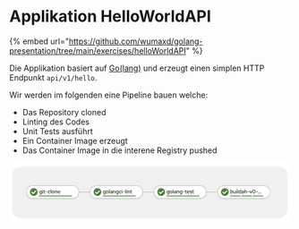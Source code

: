# Applikation HelloWorldAPI

{% embed url="https://github.com/wumaxd/golang-presentation/tree/main/exercises/helloWorldAPI" %}

Die Applikation basiert auf [Go\(lang\)](https://golang.org) und erzeugt einen simplen HTTP Endpunkt `api/v1/hello`.

Wir werden im folgenden eine Pipeline bauen welche:

* Das Repository cloned
* Linting des Codes
* Unit Tests ausführt
* Ein Container Image erzeugt
* Das Container Image in die interene Registry pushed

![](../../../.gitbook/assets/screenshot-2021-04-17-at-14.16.39.png)

